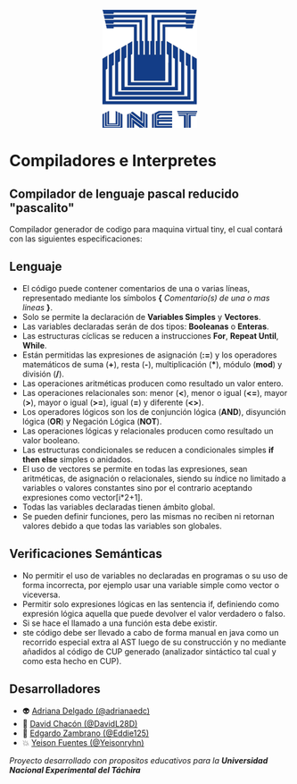 <p align="center">
  <img src="unet.png"/>
</p>

# Compiladores e Interpretes
## Compilador de lenguaje pascal reducido "pascalito"

Compilador generador de codigo para maquina virtual tiny, el cual contará con las siguientes especificaciones:

## Lenguaje

* El código puede contener comentarios de una o varias líneas, representado mediante los símbolos **{** *Comentario(s) de una o mas lineas* **}**.
* Solo se permite la declaración de **Variables Simples** y **Vectores**.
* Las variables declaradas serán de dos tipos: **Booleanas** o **Enteras**.
* Las estructuras cíclicas se reducen a instrucciones **For**, **Repeat Until**, **While**.
* Están permitidas las expresiones de asignación (**:=**) y los operadores matemáticos de suma (**+**), resta (**-**), multiplicación (**\***), módulo (**mod**) y división (**/**).
* Las operaciones aritméticas producen como resultado un valor entero.
* Las operaciones relacionales son: menor (**<**), menor o igual (**<=**), mayor (**>**), mayor o igual (**>=**), igual (**=**) y diferente (**<>**).
* Los operadores lógicos son los de conjunción lógica (**AND**), disyunción lógica (**OR**) y Negación Lógica (**NOT**).
* Las operaciones lógicas y relacionales producen como resultado un valor booleano.
* Las estructuras condicionales se reducen a condicionales simples **if then else** simples o anidados.
* El uso de vectores se permite en todas las expresiones, sean aritméticas, de asignación o relacionales, siendo su índice no limitado a variables o valores constantes sino por el contrario aceptando expresiones como vector[i*2+1].
* Todas las variables declaradas tienen ámbito global.
* Se pueden definir funciones, pero las mismas no reciben ni retornan valores debido a que todas las variables son globales.

## Verificaciones Semánticas

* No permitir el uso de variables no declaradas en programas o su uso de forma incorrecta, por ejemplo usar una variable simple como vector o viceversa.
* Permitir solo expresiones lógicas en las sentencia if, definiendo como expresión lógica aquella que puede devolver el valor verdadero o falso.
* Si se hace el llamado a una función esta debe existir.
* ste código debe ser llevado a cabo de forma manual en java como un recorrido especial extra al AST luego de su construcción y no mediante añadidos al código de CUP generado (analizador sintáctico tal cual y como esta hecho en CUP).

## Desarrolladores
* 👽 [Adriana Delgado (@adrianaedc)](https://gitlab.com/adrianaedc)
* 💩 [David Chacón (@DavidL28D)](https://github.com/DavidL28D)
* 🐶 [Edgardo Zambrano (@Eddie125)](https://gitlab.com/Eddie125)
* 💥 [Yeison Fuentes (@Yeisonryhn)](https://gitlab.com/Yeisonryhn)

*Proyecto desarrollado con propositos educativos para la **Universidad Nacional Experimental del Táchira***